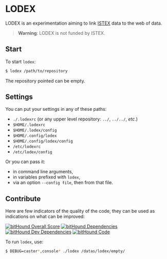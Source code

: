 # LODEX

LODEX is an experimentation aiming to link [ISTEX](http://www.istex.fr) data to the web of data.

> **Warning**: LODEX is not funded by ISTEX.

## Start

To start `lodex`:

```bash
$ lodex /path/to/repository
```

The repository pointed can be empty.

## Settings

You can put your settings in any of these paths:

- `./.lodexrc` (or any upper level repository: `../`, `../../`, *etc*.)
- `$HOME/.lodexrc`
- `$HOME/.lodex/config`
- `$HOME/.config/lodex`
- `$HOME/.config/lodex/config`
- `/etc/lodexrc`
- `/etc/lodex/config`

Or you can pass it:

- in command line arguments,
- in variables prefixed with `lodex`,
- via an option `--config file`, then from that file.

## Contribute

Here are few indicators of the quality of the code, they can be used as indications on what can be improved:

[![bitHound Overall Score](https://www.bithound.io/github/Inist-CNRS/lodex/badges/score.svg)](https://www.bithound.io/github/Inist-CNRS/lodex)
[![bitHound Dependencies](https://www.bithound.io/github/Inist-CNRS/lodex/badges/dependencies.svg)](https://www.bithound.io/github/Inist-CNRS/lodex/master/dependencies/npm)
[![bitHound Dev Dependencies](https://www.bithound.io/github/Inist-CNRS/lodex/badges/devDependencies.svg)](https://www.bithound.io/github/Inist-CNRS/lodex/master/dependencies/npm)
[![bitHound Code](https://www.bithound.io/github/Inist-CNRS/lodex/badges/code.svg)](https://www.bithound.io/github/Inist-CNRS/lodex/master/files)

To run `lodex`, use:

```bash
$ DEBUG=castor*,console* ./lodex /datas/lodex/empty/
```
